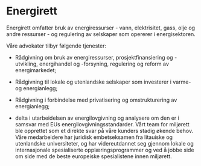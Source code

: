 # Energirett

Energirett omfatter bruk av energiressurser - vann, elektrisitet, gass, olje og andre ressurser - og regulering av selskaper som opererer i energisektoren.

Våre advokater tilbyr følgende tjenester:

- Rådgivning om bruk av energiressurser, prosjektfinansiering og -utvikling, energihandel og -forsyning, regulering og reform av energimarkedet;

- Rådgivning til lokale og utenlandske selskaper som investerer i varme- og energianlegg;

- Rådgivning i forbindelse med privatisering og omstrukturering av energianlegg;

- delta i utarbeidelsen av energilovgivning og analysere om den er i samsvar med EUs energilovgivningsstandarder.
Vårt team for miljørett ble opprettet som et direkte svar på våre kunders stadig økende behov. Våre medarbeidere har juridisk embetseksamen fra litauiske og utenlandske universiteter, og har videreutdannet seg gjennom lokale og internasjonale spesialiserte opplæringsprogrammer og ved å jobbe side om side med de beste europeiske spesialistene innen miljørett.
